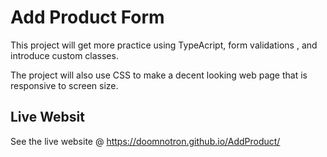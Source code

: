 # Add Product Form

This project will get more practice using TypeAcript, form validations , and introduce custom classes.

The project will also use CSS to make a decent looking web page
that is responsive to screen size.
## Live Websit
See the live website @ https://doomnotron.github.io/AddProduct/
